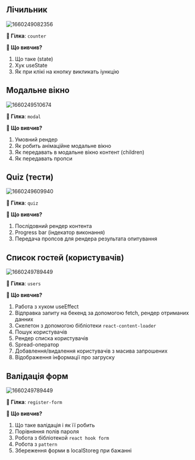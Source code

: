 ## Лічильник

![1660249082356](https://user-images.githubusercontent.com/12086860/184235207-2d20299a-0b9a-40e6-acf7-be582f6ecbfe.png)

**🌿 Гілка**: `counter`

**👀 Що вивчив?**

1. Що таке (state)
2. Хук useState
3. Як при клікі на кнопку викликать іункцію

## Модальне вікно

![1660249510674](https://user-images.githubusercontent.com/12086860/184235807-bfb5d74b-68dc-4903-8b15-e18f6427fcc2.png)

**🌿 Гілка**: `modal`

**👀 Що вивчив?**

1. Умовний рендер
2. Як робить анімаційне модальне вікно
3. Як передавать в модальне вікно контент (children)
4. Як передавать пропси

## Quiz (тести)

![1660249609940](https://user-images.githubusercontent.com/12086860/184236063-9f807f93-f6a4-4577-9a12-443ff1d3fd43.png)

**🌿 Гілка**: `quiz`

**👀 Що вивчив?**

1. Послідовний рендер контента
2. Progress bar (індекатор виконання)
3. Передача пропсов для рендера результата опитування

## Список гостей (користувачів)

![1660249789449](https://user-images.githubusercontent.com/12086860/184236601-2c8d94bf-105c-4b48-982c-65a6ed4f8c51.png)

**🌿 Гілка**: `users`

**👀 Що вивчив?**

1. Работа з хуком useEffect
2. Відправка запиту на бекенд за допомогою fetch, рендер отриманих данних
3. Скелетон з допомогою бібліотеки `react-content-loader`
4. Пошук користувачів
5. Рендер списка користувачів
6. Spread-оператор
7. Добавлення/видалення користувачів з масива запрошених
8. Відображення інформації про загруску

## Валідація форм

![1660249789449](https://user-images.githubusercontent.com/12086860/184236601-2c8d94bf-105c-4b48-982c-65a6ed4f8c51.png)

**🌿 Гілка**: `register-form`

**👀 Що вивчив?**

1. Що таке валідація і як її робить
2. Порівняння полів пароля
3. Робота з бібліотекой `react hook form`
4. Робота з `pattern`
5. Збереження форми в localStoreg при бажанні
